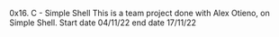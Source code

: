 0x16. C - Simple Shell
This is a team project done with Alex Otieno, on Simple Shell. Start date 04/11/22 end date 17/11/22
